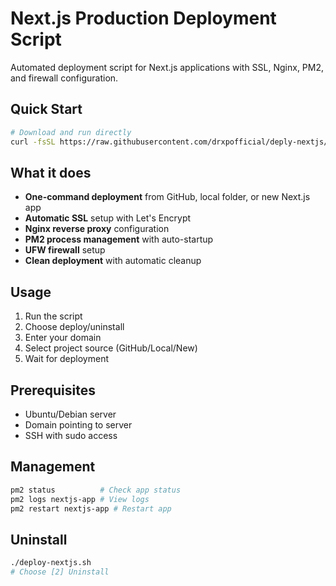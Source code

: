 # Next.js Production Deployment Script

Automated deployment script for Next.js applications with SSL, Nginx, PM2, and firewall configuration.

## Quick Start

```bash
# Download and run directly
curl -fsSL https://raw.githubusercontent.com/drxpofficial/deply-nextjs/main/deploy-nextjs.sh | bash
```

## What it does

- **One-command deployment** from GitHub, local folder, or new Next.js app
- **Automatic SSL** setup with Let's Encrypt
- **Nginx reverse proxy** configuration
- **PM2 process management** with auto-startup
- **UFW firewall** setup
- **Clean deployment** with automatic cleanup

## Usage

1. Run the script
2. Choose deploy/uninstall
3. Enter your domain
4. Select project source (GitHub/Local/New)
5. Wait for deployment

## Prerequisites

- Ubuntu/Debian server
- Domain pointing to server
- SSH with sudo access

## Management

```bash
pm2 status          # Check app status
pm2 logs nextjs-app # View logs
pm2 restart nextjs-app # Restart app
```

## Uninstall

```bash
./deploy-nextjs.sh
# Choose [2] Uninstall
``` 
